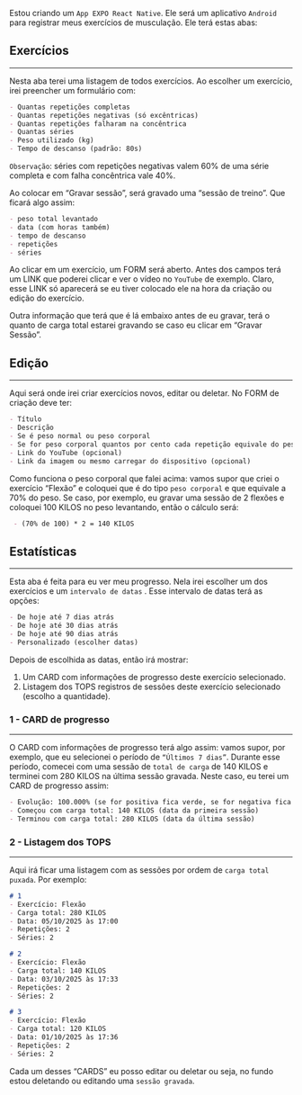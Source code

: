 Estou criando um `App EXPO React Native`. Ele será um aplicativo `Android` para registrar meus exercícios de musculação. Ele terá estas abas:

## Exercícios

---

Nesta aba terei uma listagem de todos exercícios. Ao escolher um exercício, irei preencher um formulário com:

```markdown
- Quantas repetições completas
- Quantas repetições negativas (só excêntricas)
- Quantas repetições falharam na concêntrica
- Quantas séries
- Peso utilizado (kg)
- Tempo de descanso (padrão: 80s)
```

`Observação`: séries com repetições negativas valem 60% de uma série completa e com falha concêntrica vale 40%.

Ao colocar em “Gravar sessão”, será gravado uma “sessão de treino”. Que ficará algo assim:

```markdown
- peso total levantado
- data (com horas também)
- tempo de descanso
- repetições
- séries 
```

Ao clicar em um exercício, um FORM será aberto. Antes dos campos terá um LINK que poderei clicar e ver o vídeo no `YouTube` de exemplo. Claro, esse LINK só aparecerá se eu tiver colocado ele na hora da criação ou edição do exercício. 

Outra informação que terá que é lá embaixo antes de eu gravar, terá o quanto de carga total estarei gravando se caso eu clicar em “Gravar Sessão”.

## Edição

---

Aqui será onde irei criar exercícios novos, editar ou deletar. No FORM de criação deve ter:

```markdown
- Título
- Descrição
- Se é peso normal ou peso corporal
- Se for peso corporal quantos por cento cada repetição equivale do peso
- Link do YouTube (opcional)
- Link da imagem ou mesmo carregar do dispositivo (opcional)
```

Como funciona o peso corporal que falei acima: vamos supor que criei o exercício “Flexão” e coloquei que é do tipo `peso corporal` e que equivale a 70% do peso. Se caso, por exemplo, eu gravar uma sessão de 2 flexões e coloquei 100 KILOS no peso levantando, então o cálculo será:

```markdown
 - (70% de 100) * 2 = 140 KILOS
```

## Estatísticas

---

Esta aba é feita para eu ver meu progresso. Nela irei escolher um dos exercícios e um `intervalo de datas` . Esse intervalo de datas terá as opções:

```markdown
- De hoje até 7 dias atrás
- De hoje até 30 dias atrás
- De hoje até 90 dias atrás
- Personalizado (escolher datas)
```

Depois de escolhida as datas, então irá mostrar:

1. Um CARD com informações de progresso deste exercício selecionado.
2. Listagem dos TOPS registros de sessões deste exercício selecionado (escolho a quantidade).

### 1 - CARD de progresso

---

O CARD com informações de progresso terá algo assim: vamos supor, por exemplo, que eu selecionei o período de `“Últimos 7 dias”`. Durante esse período, comecei com uma sessão de `total de carga` de 140 KILOS e terminei com 280 KILOS na última sessão gravada. Neste caso, eu terei um CARD de progresso assim:

```markdown
- Evolução: 100.000% (se for positiva fica verde, se for negativa fica vermelho)
- Começou com carga total: 140 KILOS (data da primeira sessão)
- Terminou com carga total: 280 KILOS (data da última sessão)
```

### 2 - Listagem dos TOPS

---

Aqui irá ficar uma listagem com as sessões por ordem de `carga total puxada`. Por exemplo:

```markdown
# 1
- Exercício: Flexão
- Carga total: 280 KILOS
- Data: 05/10/2025 às 17:00
- Repetições: 2
- Séries: 2
```

```markdown
# 2
- Exercício: Flexão
- Carga total: 140 KILOS
- Data: 03/10/2025 às 17:33
- Repetições: 2
- Séries: 2
```

```markdown
# 3
- Exercício: Flexão
- Carga total: 120 KILOS
- Data: 01/10/2025 às 17:36
- Repetições: 2
- Séries: 2
```

Cada um desses “CARDS” eu posso editar ou deletar ou seja, no fundo estou deletando ou editando uma `sessão gravada`.